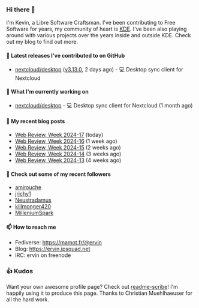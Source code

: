 ### Hi there 👋

I'm Kevin, a Libre Software Craftsman. I've been contributing to Free Software for years,
my community of heart is [KDE](https://kde.org). I've been also playing around with various
projects over the years inside and outside KDE. Check out my blog to find out more.

#### 🔭 Latest releases I've contributed to on GitHub

- [nextcloud/desktop](https://github.com/nextcloud/desktop) ([v3.13.0](https://github.com/nextcloud/desktop/releases/tag/v3.13.0), 2 days ago) - 💻 Desktop sync client for Nextcloud

#### 🌱 What I'm currently working on

- [nextcloud/desktop](https://github.com/nextcloud/desktop) - 💻 Desktop sync client for Nextcloud (1 month ago)

#### 📜 My recent blog posts

- [Web Review, Week 2024-17](https://ervin.ipsquad.net/blog/2024/04/26/web-review-week-2024-17/) (today)
- [Web Review, Week 2024-16](https://ervin.ipsquad.net/blog/2024/04/19/web-review-week-2024-16/) (1 week ago)
- [Web Review, Week 2024-15](https://ervin.ipsquad.net/blog/2024/04/12/web-review-week-2024-15/) (2 weeks ago)
- [Web Review, Week 2024-14](https://ervin.ipsquad.net/blog/2024/04/05/web-review-week-2024-14/) (3 weeks ago)
- [Web Review, Week 2024-13](https://ervin.ipsquad.net/blog/2024/03/29/web-review-week-2024-13/) (4 weeks ago)

#### 👯 Check out some of my recent followers

- [amirouche](https://github.com/amirouche)
- [jrichy1](https://github.com/jrichy1)
- [Neustradamus](https://github.com/Neustradamus)
- [killmonger420](https://github.com/killmonger420)
- [MilleniumSpark](https://github.com/MilleniumSpark)

#### 📫 How to reach me

- Fediverse: https://mamot.fr/@ervin
- Blog: https://ervin.ipsquad.net
- IRC: ervin on freenode

### 👍 Kudos

Want your own awesome profile page? Check out [readme-scribe](https://github.com/muesli/readme-scribe)!
I'm happily using it to produce this page. Thanks to Christian Muehlhaeuser for all the hard work.


